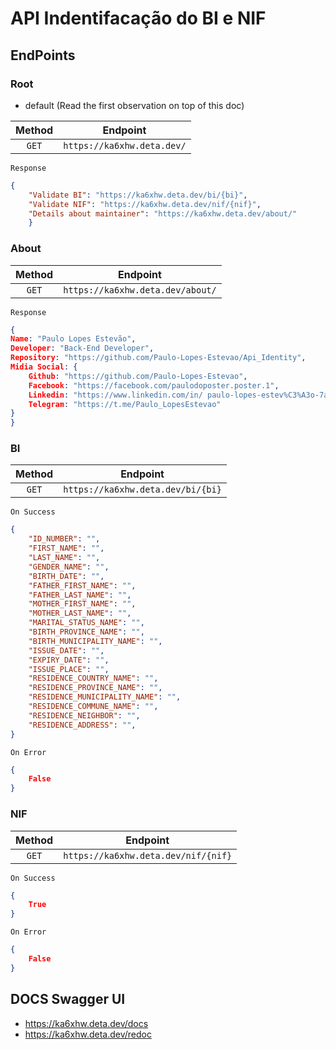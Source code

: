# API Indentifacação do BI e NIF

## EndPoints

### **Root**

- default (Read the first observation on top of this doc)

| Method | Endpoint |
| :---: | :---: |
| `GET` | `https://ka6xhw.deta.dev/` |

`Response`

```json
{
    "Validate BI": "https://ka6xhw.deta.dev/bi/{bi}",
    "Validate NIF": "https://ka6xhw.deta.dev/nif/{nif}",
    "Details about maintainer": "https://ka6xhw.deta.dev/about/" 
    }
```

### **About**

| Method | Endpoint |
| :---: | :---: |
| `GET` | `https://ka6xhw.deta.dev/about/` |

`Response`

```json
{
Name: "Paulo Lopes Estevão",
Developer: "Back-End Developer",
Repository: "https://github.com/Paulo-Lopes-Estevao/Api_Identity",
Midia Social: {
    Github: "https://github.com/Paulo-Lopes-Estevao",
    Facebook: "https://facebook.com/paulodoposter.poster.1",
    Linkedin: "https://www.linkedin.com/in/ paulo-lopes-estev%C3%A3o-7a70881b4/",
    Telegram: "https://t.me/Paulo_LopesEstevao"
}
}
```

### **BI**

| Method | Endpoint |
| :---: | :---: |
| `GET` | `https://ka6xhw.deta.dev/bi/{bi}` |

`On Success`

```json
{
    "ID_NUMBER": "",
    "FIRST_NAME": "",
    "LAST_NAME": "",
    "GENDER_NAME": "",
    "BIRTH_DATE": "",
    "FATHER_FIRST_NAME": "",
    "FATHER_LAST_NAME": "",
    "MOTHER_FIRST_NAME": "",
    "MOTHER_LAST_NAME": "",
    "MARITAL_STATUS_NAME": "",
    "BIRTH_PROVINCE_NAME": "",
    "BIRTH_MUNICIPALITY_NAME": "",
    "ISSUE_DATE": "",
    "EXPIRY_DATE": "",
    "ISSUE_PLACE": "",
    "RESIDENCE_COUNTRY_NAME": "",
    "RESIDENCE_PROVINCE_NAME": "",
    "RESIDENCE_MUNICIPALITY_NAME": "",
    "RESIDENCE_COMMUNE_NAME": "",
    "RESIDENCE_NEIGHBOR": "",
    "RESIDENCE_ADDRESS": "",
}
```

`On Error`

```json
{
    False
}
```

### **NIF**

| Method | Endpoint |
| :---: | :---: |
| `GET` | `https://ka6xhw.deta.dev/nif/{nif}` |

`On Success`

```json
{
    True
}
```

`On Error`

```json
{
    False
}
```

## **DOCS Swagger UI**

- <https://ka6xhw.deta.dev/docs>
- <https://ka6xhw.deta.dev/redoc>
